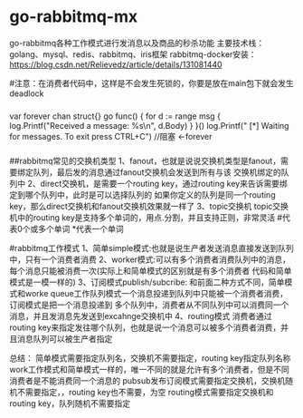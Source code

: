 # go-rabbitmq-mx
go-rabbitmq各种工作模式进行发消息以及商品的秒杀功能
主要技术栈：golang、mysql、redis、rabbitmq、iris框架
rabbitmq-docker安装：https://blog.csdn.net/Relievedz/article/details/131081440

#注意：在消费者代码中，这样是不会发生死锁的，你要是放在main包下就会发生deadlock
###
var forever chan struct{}
	go func() {
		for d := range msg {
			log.Printf("Received a message: %s\n", d.Body)
		}
	}()
	log.Printf(" [*] Waiting for messages. To exit press CTRL+C")
	//阻塞
	<-forever
###

##rabbitmq常见的交换机类型
1、fanout，也就是说说交换机类型是fanout，需要绑定队列，最后发的消息通过fanout交换机会发送到所有与该
交换机绑定的队列中
2、direct交换机，是需要一个routing key，通过routing key来告诉需要绑定到哪个队列中，此时是可以选择队列的
如果你定义的队列是同一个routing key，那么direct交换机和fanout交换机效果就一样了
3、topic交换机
topic交换机中的routing key是支持多个单词的，用点.分割，并且支持正则，非常灵活
#代表0个或多个单词
*代表一个单词

#rabbitmq工作模式
1、简单simple模式:也就是说生产者发送消息直接发送到队列中，只有一个消费者消费
2、worker模式:可以有多个消费者消费队列中的消息，每个消息只能被消费一次(实际上和简单模式的区别就是有多个消费者
代码和简单模式是一模一样的)
3、订阅模式publish/subcribe:
和前面二种方式不同，简单模式和worke queue工作队列模式一个消息投递到队列中只能被一个消费者消费，订阅模式是把一个消息投递到
多个队列中，消费者从不同队列中可以消费同一个消息，并且发消息先发送到excahnge交换机中
4、routing模式
消费者通过routing key来指定发往哪个队列，也就是说一个消息可以被多个消费者消费，并且消息队列可以被生产者指定

总结：
简单模式需要指定队列名，交换机不需要指定，routing key指定队列名称
work工作模式和简单模式一样的，唯一不同的就是允许有多个消费者，但是不同消费者是不能消费同一个消息的
pubsub发布订阅模式需要指定交换机，交换机随机不需要指定，，routing key也不需要，为空
routing模式需要指定交换机和routing key，队列随机不需要指定